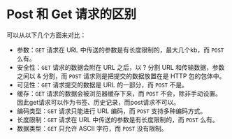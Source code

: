 # Post 和 Get 请求的区别

可以从以下几个方面来对比：
- 参数：`GET` 请求在 URL 中传送的参数是有长度限制的，最大几个kb，而 `POST` 么有。
- 安全性：`GET` 请求的数据会附在 URL 之后，以 ? 分割 URL 和传输数据，参数之间以 & 分割，而 `POST` 请求则是把提交的数据放置在是 HTTP 包的包体中。
- 可见性：`GET` 请求提交的数据是 URL 的一部分，而 `POST` 不是。
- 缓存：`GET` 请求的数据会被浏览器缓存下来，而 `POST` 不会，除非手动设置。因此get请求可以作为书签、历史记录，而post请求不可以。
- 编码类型：`GET` 请求只能进行 URL 编码，而 `POST` 支持多种编码方式。
- 长度限制：`GET` 请求在 URL 中传送的参数是有长度限制的，而 `POST` 么有。
- 数据类型：`GET` 只允许 ASCII 字符，而 `POST` 没有限制。